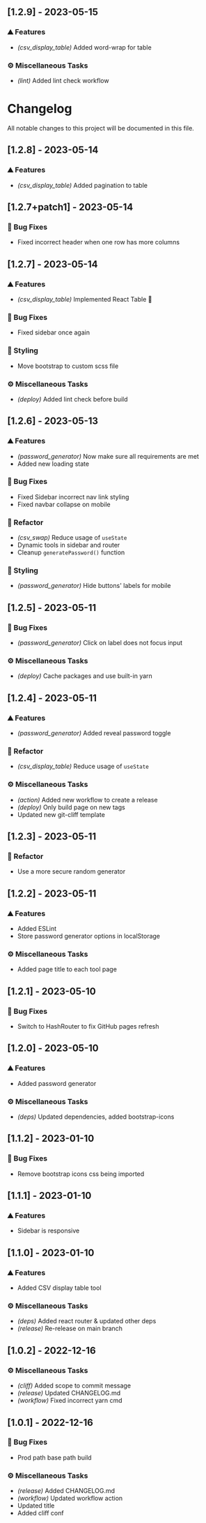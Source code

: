 ## [1.2.9] - 2023-05-15

### ⛰️  Features

- *(csv_display_table)* Added word-wrap for table

### ⚙️ Miscellaneous Tasks

- *(lint)* Added lint check workflow

# Changelog

All notable changes to this project will be documented in this file.

## [1.2.8] - 2023-05-14

### ⛰️  Features

- *(csv_display_table)* Added pagination to table

## [1.2.7+patch1] - 2023-05-14

### 🐛 Bug Fixes

- Fixed incorrect header when one row has more columns

## [1.2.7] - 2023-05-14

### ⛰️  Features

- *(csv_display_table)* Implemented React Table 🎉

### 🐛 Bug Fixes

- Fixed sidebar once again

### 🎨 Styling

- Move bootstrap to custom scss file

### ⚙️ Miscellaneous Tasks

- *(deploy)* Added lint check before build

## [1.2.6] - 2023-05-13

### ⛰️  Features

- *(password_generator)* Now make sure all requirements are met
- Added new loading state

### 🐛 Bug Fixes

- Fixed Sidebar incorrect nav link styling
- Fixed navbar collapse on mobile

### 🚜 Refactor

- *(csv_swap)* Reduce usage of `useState`
- Dynamic tools in sidebar and router
- Cleanup `generatePassword()` function

### 🎨 Styling

- *(password_generator)* Hide buttons' labels for mobile

## [1.2.5] - 2023-05-11

### 🐛 Bug Fixes

- *(password_generator)* Click on label does not focus input

### ⚙️ Miscellaneous Tasks

- *(deploy)* Cache packages and use built-in yarn

## [1.2.4] - 2023-05-11

### ⛰️  Features

- *(password_generator)* Added reveal password toggle

### 🚜 Refactor

- *(csv_display_table)* Reduce usage of `useState`

### ⚙️ Miscellaneous Tasks

- *(action)* Added new workflow to create a release
- *(deploy)* Only build page on new tags
- Updated new git-cliff template

## [1.2.3] - 2023-05-11

### 🚜 Refactor

- Use a more secure random generator

## [1.2.2] - 2023-05-11

### ⛰️  Features

- Added ESLint
- Store password generator options in localStorage

### ⚙️ Miscellaneous Tasks

- Added page title to each tool page

## [1.2.1] - 2023-05-10

### 🐛 Bug Fixes

- Switch to HashRouter to fix GitHub pages refresh

## [1.2.0] - 2023-05-10

### ⛰️  Features

- Added password generator

### ⚙️ Miscellaneous Tasks

- *(deps)* Updated dependencies, added bootstrap-icons

## [1.1.2] - 2023-01-10

### 🐛 Bug Fixes

- Remove bootstrap icons css being imported

## [1.1.1] - 2023-01-10

### ⛰️  Features

- Sidebar is responsive

## [1.1.0] - 2023-01-10

### ⛰️  Features

- Added CSV display table tool

### ⚙️ Miscellaneous Tasks

- *(deps)* Added react router & updated other deps
- *(release)* Re-release on main branch

## [1.0.2] - 2022-12-16

### ⚙️ Miscellaneous Tasks

- *(cliff)* Added scope to commit message
- *(release)* Updated CHANGELOG.md
- *(workflow)* Fixed incorrect yarn cmd

## [1.0.1] - 2022-12-16

### 🐛 Bug Fixes

- Prod path base path build

### ⚙️ Miscellaneous Tasks

- *(release)* Added CHANGELOG.md
- *(workflow)* Updated workflow action
- Updated title
- Added cliff conf

<!-- generated by git-cliff -->
